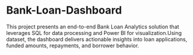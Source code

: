 # Bank-Loan-Dashboard
This project presents an end-to-end Bank Loan Analytics solution that leverages SQL for data processing and Power BI for visualization.Using dataset, the dashboard delivers actionable insights into loan applications, funded amounts, repayments, and borrower behavior.

